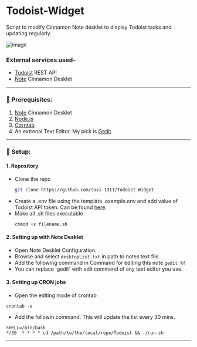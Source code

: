 # Todoist-Widget
Script to modify Cinnamon Note desklet to display Todoist tasks and updating regularly.

![image](https://user-images.githubusercontent.com/56017960/139199607-8aaf14f4-7361-4436-b59f-5135490551cf.png)


### External services used-
* [Todoist](https://developer.todoist.com/rest/v1) REST API
* [Note](https://cinnamon-spices.linuxmint.com/desklets/view/38) Cinnamon Desklet
<hr>

### 📄 Prerequisites:
1. [Note](https://cinnamon-spices.linuxmint.com/desklets/view/38) Cinnamon Desklet
2. [Node.js](https://nodejs.org/en/)
3. [Corntab](https://opensource.com/article/17/11/how-use-cron-linux)
4. An extrenal Text Editor. My pick is [Gedit](https://wiki.gnome.org/Apps/Gedit).
<hr>

### 🔧 Setup:

#### 1. Repository
* Clone the repo
   ```sh
   git clone https://github.com/savi-1311/Todoist-Widget
   ```
* Create a .env file using the template .example.env and add value of Todoist API token. Can be found [here](https://todoist.com/app/settings/integrations).
* Make all .sh files executable
  ```
  chmod +x filename.sh
  ```

#### 2. Setting up with Note Desklet
* Open Note Desklet Configuration.
* Browse and select ```desktopList.txt``` in path to notes text file.
* Add the following command in Command for editing this note ```gedit %f```
* You can replace 'gedit' with edit command of any text editor you use.

#### 3. Setting up CRON jobs
* Open the editing mode of crontab
```
crontab -e
```
* Add the followin command. This will update the list every 30 mins.
```
SHELL=/bin/bash
*/30  * * * * cd /path/to/the/local/repo/Todoist && ./run.sh

```
<hr>
